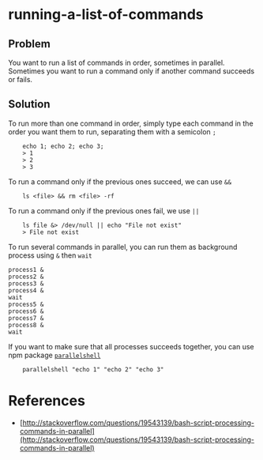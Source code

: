 # running-a-list-of-commands

## Problem
You want to run a list of commands in order, sometimes in parallel. Sometimes you want to run a command only if another command succeeds or fails.

## Solution
To run more than one command in order, simply type each command in the order you want them to run, separating them with a semicolon `;`

```
    echo 1; echo 2; echo 3;
    > 1
    > 2
    > 3
```

To run a command only if the previous ones succeed, we can use `&&`

```
    ls <file> && rm <file> -rf
```

To run a command only if the previous ones fail, we use `||`
```
    ls file &> /dev/null || echo "File not exist"
    > File not exist
```

To run several commands in parallel, you can run them as background process using `&` then `wait`

```
process1 &
process2 &
process3 &
process4 &
wait
process5 &
process6 &
process7 &
process8 &
wait
```

If you want to make sure that all processes succeeds together, you can use npm package [`parallelshell`](https://github.com/keithamus/parallelshell)

```
    parallelshell "echo 1" "echo 2" "echo 3"
```

# References
* [http://stackoverflow.com/questions/19543139/bash-script-processing-commands-in-parallel](http://stackoverflow.com/questions/19543139/bash-script-processing-commands-in-parallel)
